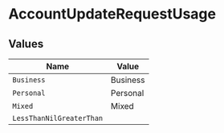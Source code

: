 # AccountUpdateRequestUsage


## Values

| Name                     | Value                    |
| ------------------------ | ------------------------ |
| `Business`               | Business                 |
| `Personal`               | Personal                 |
| `Mixed`                  | Mixed                    |
| `LessThanNilGreaterThan` | <nil>                    |